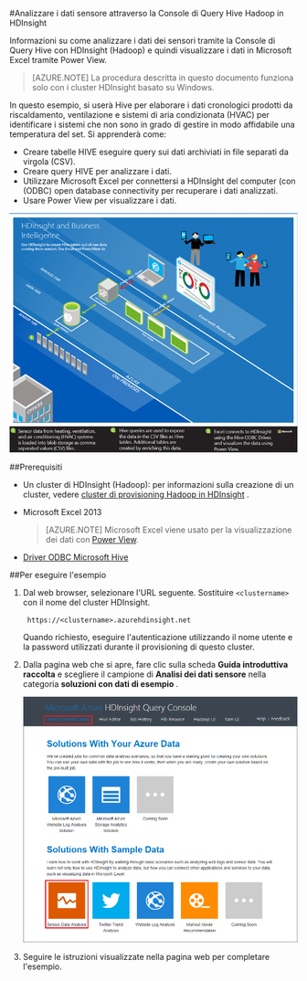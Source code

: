 <properties
    pageTitle="Analizzare i dati sensore utilizzando Hive e Hadoop | Microsoft Azure"
    description="Informazioni su come analizzare i dati dei sensori tramite la Console di Query Hive con HDInsight (Hadoop) e quindi visualizzare i dati in Microsoft Excel con PowerView."
    services="hdinsight"
    documentationCenter=""
    authors="Blackmist"
    manager="jhubbard"
    editor="cgronlun"
    tags="azure-portal"/>

<tags
    ms.service="hdinsight"
    ms.workload="big-data"
    ms.tgt_pltfrm="na"
    ms.devlang="na"
    ms.topic="article"
    ms.date="09/20/2016" 
    ms.author="larryfr"/>

#<a name="analyze-sensor-data-using-the-hive-query-console-on-hadoop-in-hdinsight"></a>Analizzare i dati sensore attraverso la Console di Query Hive Hadoop in HDInsight

Informazioni su come analizzare i dati dei sensori tramite la Console di Query Hive con HDInsight (Hadoop) e quindi visualizzare i dati in Microsoft Excel tramite Power View.

> [AZURE.NOTE] La procedura descritta in questo documento funziona solo con i cluster HDInsight basato su Windows.

In questo esempio, si userà Hive per elaborare i dati cronologici prodotti da riscaldamento, ventilazione e sistemi di aria condizionata (HVAC) per identificare i sistemi che non sono in grado di gestire in modo affidabile una temperatura del set. Si apprenderà come:

- Creare tabelle HIVE eseguire query sui dati archiviati in file separati da virgola (CSV).
- Creare query HIVE per analizzare i dati.
- Utilizzare Microsoft Excel per connettersi a HDInsight del computer (con (ODBC) open database connectivity per recuperare i dati analizzati.
- Usare Power View per visualizzare i dati.

![Un diagramma dell'architettura di soluzione](./media/hdinsight-hive-analyze-sensor-data/hvac-architecture.png)

##<a name="prerequisites"></a>Prerequisiti

* Un cluster di HDInsight (Hadoop): per informazioni sulla creazione di un cluster, vedere [cluster di provisioning Hadoop in HDInsight](hdinsight-provision-clusters.md) .

* Microsoft Excel 2013

    > [AZURE.NOTE] Microsoft Excel viene usato per la visualizzazione dei dati con [Power View](https://support.office.com/Article/Power-View-Explore-visualize-and-present-your-data-98268d31-97e2-42aa-a52b-a68cf460472e?ui=en-US&rs=en-US&ad=US).

* [Driver ODBC Microsoft Hive](http://www.microsoft.com/download/details.aspx?id=40886)

##<a name="to-run-the-sample"></a>Per eseguire l'esempio

1. Dal web browser, selezionare l'URL seguente. Sostituire `<clustername>` con il nome del cluster HDInsight.

        https://<clustername>.azurehdinsight.net

    Quando richiesto, eseguire l'autenticazione utilizzando il nome utente e la password utilizzati durante il provisioning di questo cluster.

2. Dalla pagina web che si apre, fare clic sulla scheda **Guida introduttiva raccolta** e scegliere il campione di **Analisi dei dati sensore** nella categoria **soluzioni con dati di esempio** .

    ![Guida introduttiva nella galleria](./media/hdinsight-hive-analyze-sensor-data/getting-started-gallery.png)

3. Seguire le istruzioni visualizzate nella pagina web per completare l'esempio.
